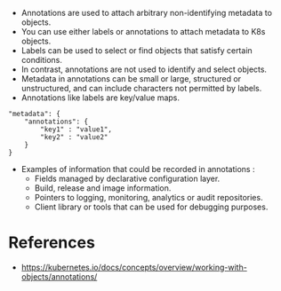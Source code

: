 * Annotations are used to attach arbitrary non-identifying metadata to objects.
* You can use either labels or annotations to attach metadata to K8s objects.
* Labels can be used to select or find objects that satisfy certain conditions.
* In contrast, annotations are not used to identify and select objects.
* Metadata in annotations can be small or large, structured or unstructured, and can include characters not permitted by labels.
* Annotations like labels are key/value maps.
```
"metadata": {
	"annotations": {
		"key1" : "value1",
		"key2" : "value2"
	}
}
```
* Examples of information that could be recorded in annotations :
	* Fields managed by declarative configuration layer.
	* Build, release and image information.
	* Pointers to logging, monitoring, analytics or audit repositories.
	* Client library or tools that can be used for debugging purposes.
# References
* https://kubernetes.io/docs/concepts/overview/working-with-objects/annotations/
